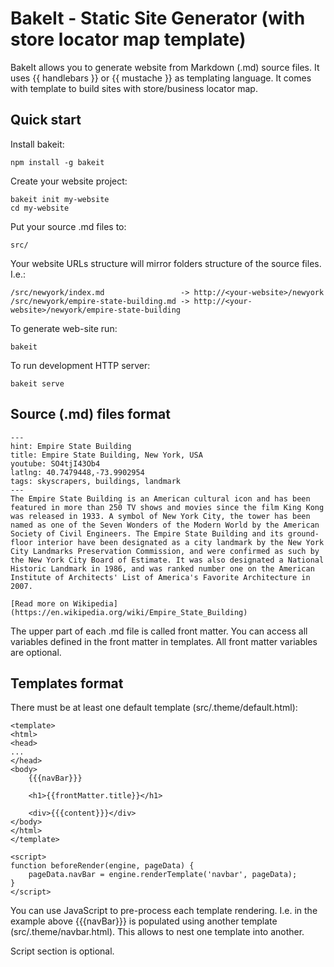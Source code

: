 # BakeIt - Static Site Generator (with store locator map template)

BakeIt allows you to generate website from Markdown (.md) source files. It uses {{ handlebars }} or {{ mustache }} as templating language.
It comes with template to build sites with store/business locator map.

## Quick start

Install bakeit:

    npm install -g bakeit

Create your website project:

    bakeit init my-website
    cd my-website

Put your source .md files to:

    src/

Your website URLs structure will mirror folders structure of the source files. I.e.:

    /src/newyork/index.md                 -> http://<your-website>/newyork
    /src/newyork/empire-state-building.md -> http://<your-website>/newyork/empire-state-building

To generate web-site run:

    bakeit

To run development HTTP server:

    bakeit serve

## Source (.md) files format

    ---
    hint: Empire State Building
    title: Empire State Building, New York, USA
    youtube: SO4tjI43Ob4
    latlng: 40.7479448,-73.9902954
    tags: skyscrapers, buildings, landmark
    ---
    The Empire State Building is an American cultural icon and has been featured in more than 250 TV shows and movies since the film King Kong was released in 1933. A symbol of New York City, the tower has been named as one of the Seven Wonders of the Modern World by the American Society of Civil Engineers. The Empire State Building and its ground-floor interior have been designated as a city landmark by the New York City Landmarks Preservation Commission, and were confirmed as such by the New York City Board of Estimate. It was also designated a National Historic Landmark in 1986, and was ranked number one on the American Institute of Architects' List of America's Favorite Architecture in 2007.

    [Read more on Wikipedia](https://en.wikipedia.org/wiki/Empire_State_Building)

The upper part of each .md file is called front matter. You can access all variables defined in the front matter in templates.
All front matter variables are optional.

## Templates format

There must be at least one default template (src/.theme/default.html):

    <template>
    <html>
    <head>
    ...
    </head>
    <body>
        {{{navBar}}}

        <h1>{{frontMatter.title}}</h1>
        
        <div>{{{content}}}</div>
    </body>
    </html>
    </template>

    <script>
    function beforeRender(engine, pageData) {
        pageData.navBar = engine.renderTemplate('navbar', pageData);
    }
    </script>

You can use JavaScript to pre-process each template rendering. I.e. in the example above {{{navBar}}} is populated using another template (src/.theme/navbar.html). This allows to nest one template into another.

Script section is optional.
